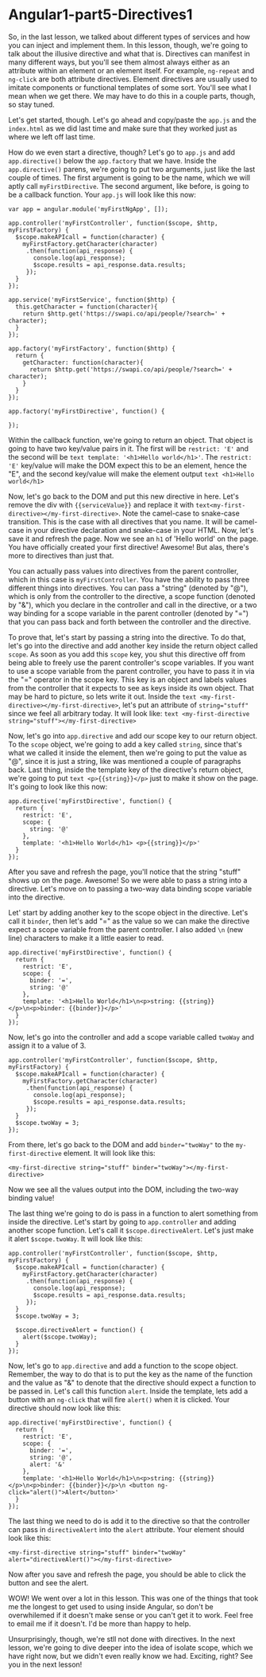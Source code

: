 # Angular1-part5-Directives1

So, in the last lesson, we talked about different types of services and how you can inject and implement them. In this lesson, though, we're going to talk about the illusive directive and what that is. Directives can manifest in many different ways, but you'll see them almost always either as an attribute within an element or an element itself. For example, `ng-repeat` and `ng-click` are both attribute directives. Element directives are usually used to imitate components or functional templates of some sort. You'll see what I mean when we get there. We may have to do this in a couple parts, though, so stay tuned.

Let's get started, though. Let's go ahead and copy/paste the `app.js` and the `index.html` as we did last time and make sure that they worked just as where we left off last time. 

How do we even start a directive, though? Let's go to `app.js` and add `app.directive()` below the `app.factory` that we have. Inside the `app.directive()` parens, we're going to put two arguments, just like the last couple of times. The first argument is going to be the name, which we will aptly call `myFirstDirective`. The second argument, like before, is going to be a callback function. Your `app.js` will look like this now:

```text
var app = angular.module('myFirstNgApp', []);

app.controller('myFirstController', function($scope, $http, myFirstFactory) {
  $scope.makeAPIcall = function(character) {
    myFirstFactory.getCharacter(character)
     .then(function(api_response) {
       console.log(api_response);
       $scope.results = api_response.data.results;
     });
  }
});

app.service('myFirstService', function($http) {
  this.getCharacter = function(character){
    return $http.get('https://swapi.co/api/people/?search=' + character);
  }
});

app.factory('myFirstFactory', function($http) {
  return {
    getCharacter: function(character){
      return $http.get('https://swapi.co/api/people/?search=' + character);
    }
  }
});

app.factory('myFirstDirective', function() {
  
});
```

Within the callback function, we're going to return an object. That object is going to have two key/value pairs in it. The first will be `restrict: 'E'` and the second will be ```text template: '<h1>Hello world</h1>'```. The `restrict: 'E'` key/value will make the DOM expect this to be an element, hence the "E", and the second key/value will make the element output ```text <h1>Hello world</h1>```

Now, let's go back to the DOM and put this new directive in here. Let's remove the div with ``{{serviceValue}}`` and replace it with ```text<my-first-directive></my-first-directive>```. Note the camel-case to snake-case transition. This is the case with all directives that you name. It will be camel-case in your directive declaration and snake-case in your HTML. Now, let's save it and refresh the page. Now we see an `h1` of 'Hello world' on the page. You have officially created your first directive! Awesome! But alas, there's more to directives than just that.

You can actually pass values into directives from the parent controller, which in this case is `myFirstController`. You have the ability to pass three different things into directives. You can pass a "string" (denoted by "@"), which is only from the controller to the directive, a scope function (denoted by "&"), which you declare in the controller and call in the directive, or a two way binding for a scope variable in the parent controller (denoted by "=") that you can pass back and forth between the controller and the directive.

To prove that, let's start by passing a string into the directive. To do that, let's go into the directive and add another key inside the return object called `scope`. As soon as you add this `scope` key, you shut this directive off from being able to freely use the parent controller's scope variables. If you want to use a scope variable from the parent controller, you have to pass it in via the "=" operator in the scope key. This key is an object and labels values from the controller that it expects to see as keys inside its own object. That may be hard to picture, so lets write it out. Inside the ```text <my-first-directive></my-first-directive>```, let's put an attribute of `string="stuff"` since we feel all arbitrary today. It will look like: ```text <my-first-directive string="stuff"></my-first-directive>```

Now, let's go into `app.directive` and add our scope key to our return object. To the `scope` object, we're going to add a key called `string`, since that's what we called it inside the element, then we're going to put the value as "@", since it is just a string, like was mentioned a couple of paragraphs back. Last thing, inside the template key of the directive's return object, we're going to put ```text <p>{{string}}</p>``` just to make it show on the page. It's going to look like this now: 
```text
app.directive('myFirstDirective', function() {
  return {
    restrict: 'E',
    scope: {
      string: '@'
    },
    template: '<h1>Hello World</h1> <p>{{string}}</p>'
  }
});
```

After you save and refresh the page, you'll notice that the string "stuff" shows up on the page. Awesome! So we were able to pass a string into a directive. Let's move on to passing a two-way data binding scope variable into the directive.

Let' start by adding another key to the scope object in the directive. Let's call it `binder`, then let's add "=" as the value so we can make the directive expect a scope variable from the parent controller. I also added `\n` (new line) characters to make it a little easier to read.
```text
app.directive('myFirstDirective', function() {
  return {
    restrict: 'E',
    scope: {
      binder: '=',
      string: '@'
    },
    template: '<h1>Hello World</h1>\n<p>string: {{string}}</p>\n<p>binder: {{binder}}</p>'
  }
});
```
Now, let's go into the controller and add a scope variable called `twoWay` and assign it to a value of 3. 
```text
app.controller('myFirstController', function($scope, $http, myFirstFactory) {
  $scope.makeAPIcall = function(character) {
    myFirstFactory.getCharacter(character)
     .then(function(api_response) {
       console.log(api_response);
       $scope.results = api_response.data.results;
     });
  }
  $scope.twoWay = 3;
});
```

From there, let's go back to the DOM and add `binder="twoWay"` to the `my-first-directive` element. It will look like this:
```text
<my-first-directive string="stuff" binder="twoWay"></my-first-directive>
```
Now we see all the values output into the DOM, including the two-way binding value!

The last thing we're going to do is pass in a function to alert something from inside the directive. Let's start by going to `app.controller` and adding another scope function. Let's call it `$scope.directiveAlert`. Let's just make it alert `$scope.twoWay`. It will look like this: 
```text
app.controller('myFirstController', function($scope, $http, myFirstFactory) {
  $scope.makeAPIcall = function(character) {
    myFirstFactory.getCharacter(character)
     .then(function(api_response) {
       console.log(api_response);
       $scope.results = api_response.data.results;
     });
  }
  $scope.twoWay = 3;

  $scope.directiveAlert = function() {
    alert($scope.twoWay);
  }
});
```
Now, let's go to `app.directive` and add a function to the scope object. Remember, the way to do that is to put the key as the name of the function and the value as "&" to denote that the directive should expect a function to be passed in. Let's call this function `alert`. Inside the template, lets add a button with an `ng-click` that will fire `alert()` when it is clicked. Your directive should now look like this: 
```text
app.directive('myFirstDirective', function() {
  return {
    restrict: 'E',
    scope: {
      binder: '=',
      string: '@',
      alert: '&'
    },
    template: '<h1>Hello World</h1>\n<p>string: {{string}}</p>\n<p>binder: {{binder}}</p>\n <button ng-click="alert()">Alert</button>'
  }
});
```
The last thing we need to do is add it to the directive so that the controller can pass in `directiveAlert` into the `alert` attribute. Your element should look like this:
```text
<my-first-directive string="stuff" binder="twoWay" alert="directiveAlert()"></my-first-directive>
```

Now after you save and refresh the page, you should be able to click the button and see the alert.

WOW! We went over a lot in this lesson. This was one of the things that took me the longest to get used to using inside Angular, so don't be overwhilemed if it doesn't make sense or you can't get it to work. Feel free to email me if it doesn't. I'd be more than happy to help.

Unsurprisingly, though, we're stll not done with directives. In the next lesson, we're going to dive deeper into the idea of isolate scope, which we have right now, but we didn't even really know we had. Exciting, right? See you in the next lesson!
